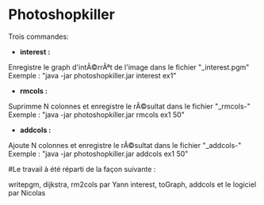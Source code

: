 # Photoshopkiller
Trois commandes: 
- **interest <nom de fichier> :**

Enregistre le graph d'intÃ©rrÃªt de l'image dans le fichier "<nom du fichier>_interest.pgm"
Exemple : "java -jar photoshopkiller.jar interest ex1"

- **rmcols <nom de fichier> <nombre de colonnes> :**

Suprimme N colonnes et enregistre le rÃ©sultat dans le fichier "<nom du fichier>_rmcols-<nombre de colonnes>"
Exemple : "java -jar photoshopkiller.jar rmcols ex1 50"

- **addcols <nom de fichier> <nombre de colonnes> :**

Ajoute N colonnes et enregistre le rÃ©sultat dans le fichier "<nom du fichier>_addcols-<nombre de colonnes>"
Exemple : "java -jar photoshopkiller.jar addcols ex1 50"

#Le travail à été réparti de la façon suivante :

writepgm, dijkstra, rm2cols par Yann
interest, toGraph, addcols et le logiciel par Nicolas
